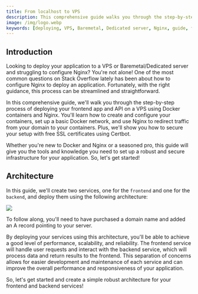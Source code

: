 ```yaml
---
title: From localhost to VPS
description: This comprehensive guide walks you through the step-by-step process of deploying your frontend app and API on a VPS or Dedicated/Baremetal server using Docker containers and Nginx. You'll learn how to create and configure your containers, set up a basic Docker network, and use Nginx to redirect traffic from your domain to your containers. Plus, you'll see how to secure your setup with free SSL certificates using Certbot.
image: /img/logo.webp
keywords: [deploying, VPS, Baremetal, Dedicated server, Nginx, guide, frontend app, API, Docker containers, configure, create, basic Docker network, redirect traffic, domain, secure, free SSL certificates, Certbot, architecture, services, frontend, backend, performance, scalability, reliability, separation of concerns, development, maintenance, responsiveness]
---
```


## Introduction

Looking to deploy your application to a VPS or Baremetal/Dedicated server and struggling to configure Nginx? You're not alone! One of the most common questions on Stack Overflow lately has been about how to configure Nginx to deploy an application. Fortunately, with the right guidance, this process can be streamlined and straightforward.

In this comprehensive guide, we'll walk you through the step-by-step process of deploying your frontend app and API on a VPS using Docker containers and Nginx. You'll learn how to create and configure your containers, set up a basic Docker network, and use Nginx to redirect traffic from your domain to your containers. Plus, we'll show you how to secure your setup with free SSL certificates using Certbot.

Whether you're new to Docker and Nginx or a seasoned pro, this guide will give you the tools and knowledge you need to set up a robust and secure infrastructure for your application. So, let's get started!


## Architecture

In this guide, we'll create two services, one for the `frontend` and one for the `backend`, and deploy them using the following architecture:

<img src="/img/simple_architecture.jpg" />

To follow along, you'll need to have purchased a domain name and added an A record pointing to your server.

By deploying your services using this architecture, you'll be able to achieve a good level of performance, scalability, and reliability. The frontend service will handle user requests and interact with the backend service, which will process data and return results to the frontend. This separation of concerns allows for easier development and maintenance of each service and can improve the overall performance and responsiveness of your application.

So, let's get started and create a simple robust architecture for your frontend and backend services!
